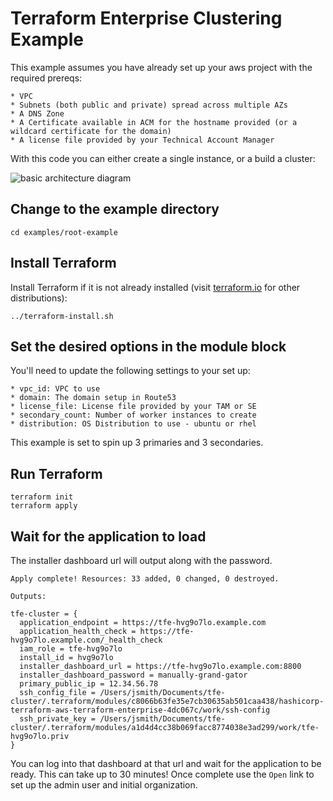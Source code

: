 # Terraform Enterprise Clustering Example

This example assumes you have already set up your aws project with the required prereqs:

	* VPC
	* Subnets (both public and private) spread across multiple AZs
	* A DNS Zone
	* A Certificate available in ACM for the hostname provided (or a wildcard certificate for the domain)
	* A license file provided by your Technical Account Manager

With this code you can either create a single instance, or a build a cluster:

![basic architecture diagram](https://github.com/hashicorp/terraform-aws-terraform-enterprise/blob/master/assets/aws_diagram.jpg?raw=true)

## Change to the example directory

```
cd examples/root-example
```

## Install Terraform

Install Terraform if it is not already installed (visit [terraform.io](https://terraform.io) for other distributions):

```
../terraform-install.sh
```

## Set the desired options in the module block

You'll need to update the following settings to your set up:

	* vpc_id: VPC to use
	* domain: The domain setup in Route53
	* license_file: License file provided by your TAM or SE
	* secondary_count: Number of worker instances to create
	* distribution: OS Distribution to use - ubuntu or rhel

 This example is set to spin up 3 primaries and 3 secondaries.

## Run Terraform
```
terraform init
terraform apply
```

## Wait for the application to load

The installer dashboard url will output along with the password.

```
Apply complete! Resources: 33 added, 0 changed, 0 destroyed.

Outputs:

tfe-cluster = {
  application_endpoint = https://tfe-hvg9o7lo.example.com
  application_health_check = https://tfe-hvg9o7lo.example.com/_health_check
  iam_role = tfe-hvg9o7lo
  install_id = hvg9o7lo
  installer_dashboard_url = https://tfe-hvg9o7lo.example.com:8800
  installer_dashboard_password = manually-grand-gator
  primary_public_ip = 12.34.56.78
  ssh_config_file = /Users/jsmith/Documents/tfe-cluster/.terraform/modules/c8066b63fe35e7cb30635ab501caa438/hashicorp-terraform-aws-terraform-enterprise-4dc067c/work/ssh-config
  ssh_private_key = /Users/jsmith/Documents/tfe-cluster/.terraform/modules/a1d4d4cc38b069facc8774038e3ad299/work/tfe-hvg9o7lo.priv
}
```

You can log into that dashboard at that url and wait for the application to be ready. This can take up to 30 minutes! Once complete use the `Open` link to set up the admin user and initial organization.
